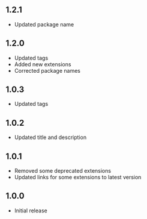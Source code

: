 ## 1.2.1

- Updated package name

## 1.2.0

- Updated tags
- Added new extensions
- Corrected package names

## 1.0.3

- Updated tags

## 1.0.2

- Updated title and description

## 1.0.1

- Removed some deprecated extensions
- Updated links for some extensions to latest version

## 1.0.0

- Initial release
